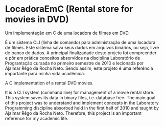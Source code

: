 LocadoraEmC (Rental store for movies in DVD)
===========

Um implementação em C de uma locadora de filmes em DVD.

É um sistema CLI (linha de comando) para administração de uma locadora de filmes.
Este sistema salva seus dados em arquivos binários, ou seja, livre de banco de dados.
A principal finalizadade deste projeto foi compreender e pôr em prática conceitos absorvidos na disciplina Laboratório de Programação cursada no primeiro semestre de 2010 e lecionada por Ajalmar Rêgo da Rocha Neto.
Sendo assim, este projeto é uma referência importante para minha vida acadêmica.




A C implementation of a rental DVD movies.

It is a CLI system (command line) for management of a movie rental store.
This system saves its data in binary files, i.e. database free.
The main goal of this project was to understand and implement concepts in the Laboratory Programming discipline absorbed held in the first half of 2010 and taught by Ajalmar Rêgo da Rocha Neto.
Therefore, this project is an important reference for my academic life.

